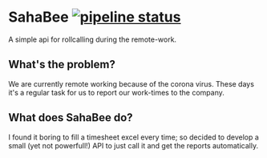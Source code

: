 # SahaBee [![pipeline status](https://gitlab.com/emran.bm/sahabee/badges/master/pipeline.svg)](https://gitlab.com/emran.bm/sahabee/-/commits/master)  
A simple api for rollcalling during the remote-work.
## What's the problem?
We are currently remote working because of the corona virus. These days it's a regular task for us to report our work-times to the company.
## What does SahaBee do?
I found it boring to fill a timesheet excel every time; so decided to develop a small (yet not powerfull!) API to just call it and get the reports automatically.